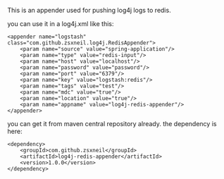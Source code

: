 This is an appender used for pushing log4j logs to redis.

you can use it in a log4j.xml like this:


    <appender name="logstash" class="com.github.zsxneil.log4j.RedisAppender">
		<param name="source" value="spring-application"/>
		<param name="type" value="redis-input"/>
		<param name="host" value="localhost"/>
		<param name="password" value="password"/>
		<param name="port" value="6379"/>
		<param name="key" value="logstash:redis"/>
		<param name="tags" value="test"/>
		<param name="mdc" value="true"/>
		<param name="location" value="true"/>
		<param name="appname" value="log4j-redis-appender"/>
    </appender>

you can get it from maven central repository already. the dependency is here:

	<dependency>
	    <groupId>com.github.zsxneil</groupId>
	    <artifactId>log4j-redis-appender</artifactId>
	    <version>1.0.0</version>
	</dependency>
